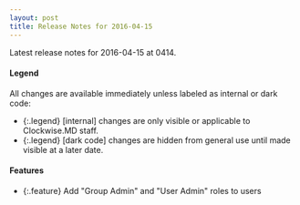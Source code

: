 ```yaml
---
layout: post
title: Release Notes for 2016-04-15
---
```


Latest release notes for 2016-04-15 at 0414.

<div class='legend' markdown='1'>

#### Legend

All changes are available immediately unless labeled as internal or dark code:

- {:.legend} [internal] changes are only visible or applicable to Clockwise.MD staff.
- {:.legend} [dark code] changes are hidden from general use until made visible at a later date.

</div>

<div class='features' markdown='1'>

#### Features

- {:.feature} Add "Group Admin" and "User Admin" roles to users

</div>

